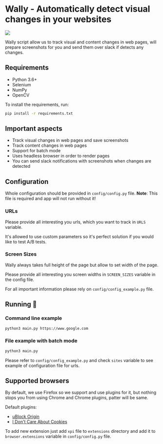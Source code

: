 # Wally - Automatically detect visual changes in your websites

![](https://i.imgur.com/PWuhElX.png)

Wally script allow us to track visual and content changes in web pages, will prepare screenshots for you and send them over slack if detects any changes.

## Requirements

- Python 3.6+
- Selenium
- NumPy
- OpenCV

To install the requirements, run:

```bash
pip install -r requirements.txt
```

## Important aspects

* Track visual changes in web pages and save screenshots
* Track content changes in web pages
* Support for batch mode
* Uses headless browser in order to render pages
* You can send slack notifications with screenshots when changes are detected

## Configuration

Whole configuration should be provided in `config/config.py` file.
**Note**: This file is required and app will not run without it!

### URLs

Please provide all interesting you urls, which you want to track in `URLS` variable.

It's allowed to use custom parameters so it's perfect solution if you would like to test A/B tests.

### Screen Sizes

Wally always takes full height of the page but allow to set width of the page.

Please provide all interesting you screen widths in `SCREEN_SIZES` variable in the config file.

For all important information please rely on `config/config_example.py` file.


## Running 🚀

### Command line example

```bash
python3 main.py https://www.google.com
```

### File example with batch mode

```bash
python3 main.py
```

Please refer to `config/config_example.py` and check `sites` variable to see example of configuration file for urls.

## Supported browsers

By default, we use Firefox so we support and use plugins for it, but nothing stops you from using Chrome and Chrome plugins, patter will be same.

Default plugins: 
* [uBlock Origin](https://addons.mozilla.org/en-US/firefox/addon/ublock-origin/)
* [I Don't Care About Cookies](https://addons.mozilla.org/en-US/firefox/addon/i-dont-care-about-cookies/)

To add new extension just add `xpi` file to `extensions` directory and add it to `browser.extensions` variable in `config/config.py` file.